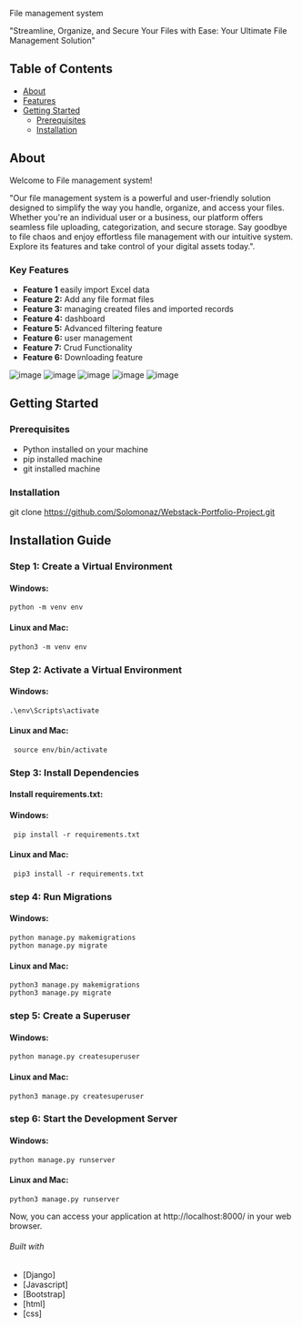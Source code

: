 File management system 

"Streamline, Organize, and Secure Your Files with Ease: Your Ultimate File Management Solution"

## Table of Contents

- [About](#about)
- [Features](#features)
- [Getting Started](#getting-started)
  - [Prerequisites](#prerequisites)
  - [Installation](#installation)
 

## About

Welcome to File management system!

"Our file management system is a powerful and user-friendly solution designed to simplify the way you handle, organize, and access your files. 
Whether you're an individual user or a business, our platform offers seamless file uploading, categorization, and secure storage.
Say goodbye to file chaos and enjoy effortless file management with our intuitive system. Explore its features and take control of your digital assets today.".


### Key Features

- **Feature 1** easily import Excel data
- **Feature 2:** Add any file format files   
- **Feature 3:** managing created files and imported records
- **Feature 4:** dashboard
- **Feature 5:** Advanced filtering feature 
- **Feature 6:** user management
- **Feature 7:** Crud Functionality 
- **Feature 6:** Downloading feature
  
 ![image](https://github.com/Solomonaz/Webstack-Portfolio-Project/assets/104755173/d7a713dd-c9e4-42c5-8ca3-b0d1cb62efb9)
![image](https://github.com/Solomonaz/Webstack-Portfolio-Project/assets/104755173/5327f333-667e-4297-94aa-6ae29bc98795)
![image](https://github.com/Solomonaz/Webstack-Portfolio-Project/assets/104755173/9686672c-91cb-4c2f-9a31-099cb74790c2)
![image](https://github.com/Solomonaz/Webstack-Portfolio-Project/assets/104755173/88c55141-327e-46c9-8983-05be0d5d1d1a)
![image](https://github.com/Solomonaz/Webstack-Portfolio-Project/assets/104755173/3ed3fb0b-ecbd-4b80-aa7d-2fdd860f9fa7)



## Getting Started

### Prerequisites

- Python installed on your machine 
- pip installed machine 
- git installed machine 

### Installation


git clone https://github.com/Solomonaz/Webstack-Portfolio-Project.git


## Installation Guide

### Step 1: Create a Virtual Environment

#### Windows:

```shell
python -m venv env
```
#### Linux and Mac:

```shell
python3 -m venv env
```
### Step 2: Activate a Virtual Environment

#### Windows:

```shell
.\env\Scripts\activate
```
#### Linux and Mac:

```shell
 source env/bin/activate
```
### Step 3:  Install Dependencies

#### Install requirements.txt:

#### Windows:
```shell
 pip install -r requirements.txt
```
#### Linux and Mac:
```shell
 pip3 install -r requirements.txt
```
### step 4: Run Migrations

#### Windows:
```shell 
python manage.py makemigrations
python manage.py migrate

```
#### Linux and Mac:
```shell 
python3 manage.py makemigrations
python3 manage.py migrate

```
### step 5: Create a Superuser

#### Windows:
```shell 
python manage.py createsuperuser

```
#### Linux and Mac:
```shell 
python3 manage.py createsuperuser

```
### step 6: Start the Development Server
#### Windows:
```shell 
python manage.py runserver
```
#### Linux and Mac:
```shell 
python3 manage.py runserver
```
Now, you can access your application at http://localhost:8000/ in your web browser.

###### Built with
* [Django]
* [Javascript]
* [Bootstrap]
* [html]
* [css]

